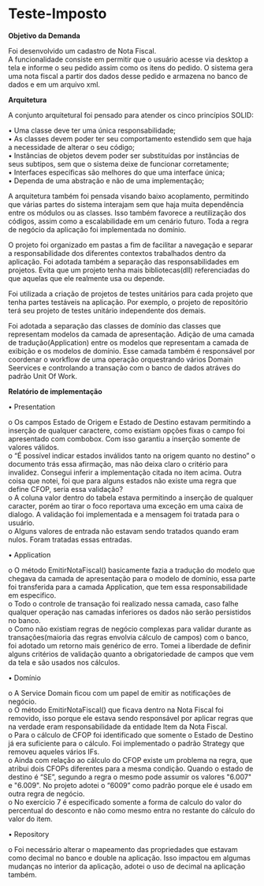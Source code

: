 # Teste-Imposto

<b>Objetivo da Demanda</b> 

Foi desenvolvido um cadastro de Nota Fiscal. <br/>
A funcionalidade consiste em permitir que o usuário acesse via desktop a tela e informe o seu pedido assim como os itens do pedido. O sistema gera uma nota fiscal a partir dos dados desse pedido e armazena no banco de dados e em um arquivo xml.

<b>Arquitetura</b>

A conjunto arquitetural foi pensado para atender os cinco princípios SOLID:

•	Uma classe deve ter uma única responsabilidade; <br/>
•	As classes devem poder ter seu comportamento estendido sem que haja a necessidade de alterar o seu código; <br/>
•	Instâncias de objetos devem poder ser substituídas por instâncias de seus subtipos, sem que o sistema deixe de funcionar corretamente;<br/> 
•	Interfaces específicas são melhores do que uma interface única;<br/>
•	Dependa de uma abstração e não de uma implementação;<br/>

A arquitetura também foi pensada visando baixo acoplamento, permitindo que várias partes do sistema interajam sem que haja muita dependência entre os módulos ou as classes. Isso também favorece a reutilização dos códigos, assim como a escalabilidade em um cenário futuro. Toda a regra de negócio da aplicação foi implementada no domínio.<br/> 

O projeto foi organizado em pastas a fim de facilitar a navegação e separar a responsabilidade dos diferentes contextos trabalhados dentro da aplicação. Foi adotada também a separação das responsabilidades em projetos. Evita que um projeto tenha mais bibliotecas(dll) referenciadas do que aquelas que ele realmente usa ou depende. <br/>

Foi utilizada a criação de projetos de testes unitários para cada projeto que tenha partes testáveis na aplicação. Por exemplo, o projeto de repositório terá seu projeto de testes unitário independente dos demais.<br/>

Foi adotada a separação das classes de domínio das classes que representam modelos da camada de apresentação. Adição de uma camada de tradução(Application) entre os modelos que representam a camada de exibição e os modelos de domínio. Esse camada também é responsável por coordenar o workflow de uma operação orquestrando vários Domain Seervices e controlando a transação com o banco de dados atráves do padrão Unit Of Work.<br/>

<b>Relatório de implementação</b> <br/>

•	Presentation<br/> 

o	Os campos Estado de Origem e Estado de Destino estavam permitindo a inserção de qualquer caractere, como existiam opções fixas o campo foi apresentado com combobox. Com isso garantiu a inserção somente de valores válidos.<br/> 
o	“É possível indicar estados inválidos tanto na origem quanto no destino” o documento trás essa afirmação, mas não deixa claro o critério para invalidez. Consegui inferir a implementação citada no item acima. Outra coisa que notei, foi que para alguns estados não existe uma regra que define CFOP, seria essa validação?<br/> 
o	A coluna valor dentro do tabela estava permitindo a inserção de qualquer caracter, porém ao tirar o foco reportava uma exceção em uma caixa de dialogo. A validação foi implementada e a mensagem foi tratada para o usuário.<br/> 
o	Alguns valores de entrada não estavam sendo tratados quando eram nulos. Foram tratadas essas entradas. <br/> 

•	Application<br/> 

o	O método EmitirNotaFiscal() basicamente fazia a tradução do modelo que chegava da camada de apresentação para o modelo de domínio, essa parte foi transferida para a camada Application, que tem essa responsabilidade em especifico. <br/> 
o	Todo o controle de transação foi realizado nessa camada, caso falhe qualquer operação nas camadas inferiores os dados não serão persistidos no banco.<br/> 
o	Como não existiam regras de negócio complexas para validar durante as transações(maioria das regras envolvia cálculo de campos) com o banco, foi adotado um retorno mais genérico de erro. Tomei a liberdade de definir alguns critérios de validação quanto a obrigatoriedade de campos que vem da tela e são usados nos cálculos.<br/> 

•	Domínio <br/> 

o	A Service Domain ficou com um papel de emitir as notificações de negócio.<br/> 
o	O método EmitirNotaFiscal() que ficava dentro na Nota Fiscal foi removido, isso porque ele estava sendo responsável por aplicar regras que na verdade eram responsabilidade da entidade Item da Nota Fiscal. <br/> 
o	Para o cálculo de CFOP foi identificado que somente o Estado de Destino já era suficiente para o cálculo. Foi implementado o padrão Strategy que removeu aqueles vários IFs.   <br/> 
o	Ainda com relação ao cálculo do CFOP existe um problema na regra, que atribui dois CFOPs diferentes para a mesma condição. Quando o estado de destino é “SE”, segundo a regra o mesmo pode assumir os valores "6.007" e "6.009". No projeto adotei o “6009” como padrão porque ele é usado em outra regra de negócio.<br/> 
o	No exercício 7 é especificado somente a forma de calculo do valor do percentual do desconto e não como mesmo entra no restante do cálculo do valor do item.<br/> 

•	Repository<br/> 

o	Foi necessário alterar o mapeamento das propriedades que estavam como decimal no banco e double na aplicação. Isso impactou em algumas mudanças no interior da aplicação, adotei o uso de decimal na aplicação também. <br/> 
